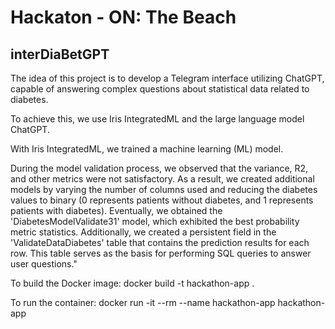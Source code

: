 # Hackaton - ON: The Beach 

## interDiaBetGPT

The idea of this project is to develop a Telegram interface utilizing ChatGPT, capable of answering complex questions about statistical data related to diabetes.

To achieve this, we use Iris IntegratedML and the large language model ChatGPT.

With Iris IntegratedML, we trained a machine learning (ML) model.

During the model validation process, we observed that the variance, R2, and other metrics were not satisfactory. As a result, we created additional models by varying the number of columns used and reducing the diabetes values to binary (0 represents patients without diabetes, and 1 represents patients with diabetes). Eventually, we obtained the 'DiabetesModelValidate31' model, which exhibited the best probability metric statistics. Additionally, we created a persistent field in the 'ValidateDataDiabetes' table that contains the prediction results for each row. This table serves as the basis for performing SQL queries to answer user questions."

To build the Docker image:
docker build -t hackathon-app . 

To run the container:
docker run -it --rm --name hackathon-app hackathon-app
